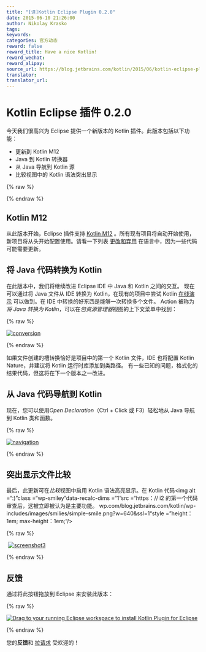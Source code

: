 ```yaml
---
title: "[译]Kotlin Eclipse Plugin 0.2.0"
date: 2015-06-10 21:26:00
author: Nikolay Krasko
tags:
keywords:
categories: 官方动态
reward: false
reward_title: Have a nice Kotlin!
reward_wechat:
reward_alipay:
source_url: https://blog.jetbrains.com/kotlin/2015/06/kotlin-eclipse-plugin-0-2-0-2/
translator:
translator_url:
---
```


# Kotlin Eclipse 插件 0.2.0

今天我们很高兴为 Eclipse 提供一个新版本的 Kotlin 插件。此版本包括以下功能：

* 更新到 Kotlin M12
* Java 到 Kotlin 转换器
* 从 Java 导航到 Kotlin 源
* 比较视图中的 Kotlin 语法突出显示


{% raw %}
<p><span id="more-2339"></span></p>
{% endraw %}

## Kotlin M12

从此版本开始，Eclipse 插件支持 [Kotlin M12](http://blog.jetbrains.com/kotlin/2015/05/kotlin-m12-is-out/) 。所有现有项目将自动开始使用，新项目将从头开始配置使用。请看一下列表 [更改和弃用](https://github.com/JetBrains/kotlin/releases/tag/build-0.12.200) 在语言中，因为一些代码可能需要更新。
## 将 Java 代码转换为 Kotlin

在此版本中，我们将继续改进 Eclipse IDE 中 Java 和 Kotlin 之间的交互。
现在可以通过将 Java 文件从 IDE 转换为 Kotlin，在现有的项目中尝试 Kotlin [在线演示](http://try.kotlinlang.org/) 可以做到。在 IDE 中转换的好东西是能够一次转换多个文件。 Action 被称为*将 Java 转换为 Kotlin*，可以在*包资源管理器*视图的上下文菜单中找到：

{% raw %}
<p><a href="https://i1.wp.com/blog.jetbrains.com/kotlin/files/2015/06/conversion.png"><img alt="conversion" class="alignnone size-full wp-image-2340" data-recalc-dims="1" src="https://i1.wp.com/blog.jetbrains.com/kotlin/files/2015/06/conversion.png?resize=640%2C403&amp;ssl=1"/></a></p>
{% endraw %}

如果文件创建的槽转换恰好是项目中的第一个 Kotlin 文件，IDE 也将配置 Kotlin Nature，并建议将 Kotlin 运行时库添加到类路径。
有一些已知的问题，格式化的结果代码，但这将在下一个版本之一改进。
## 从 Java 代码导航到 Kotlin

现在，您可以使用*Open Declaration*（Ctrl + Click 或 F3）轻松地从 Java 导航到 Kotlin 类和函数。

{% raw %}
<p><a href="https://i2.wp.com/blog.jetbrains.com/kotlin/files/2015/06/navigation.png"><img alt="navigation" class="alignnone size-full wp-image-2341" data-recalc-dims="1" src="https://i2.wp.com/blog.jetbrains.com/kotlin/files/2015/06/navigation.png?resize=640%2C191&amp;ssl=1"/></a></p>
{% endraw %}

## 突出显示文件比较

最后，此更新可在*比较*视图中启用 Kotlin 语法高亮显示。在 Kotlin 代码<img alt =“:)”class =“wp-smiley”data-recalc-dims =“1”src =“https：// i2 的第一个代码审查后，这被立即被认为是主要功能。 wp.​​com/blog.jetbrains.com/kotlin/wp-includes/images/smilies/simple-smile.png?w=640&amp;ssl=1“style =”height：1em; max-height：1em;“/>

{% raw %}
<p> <a href="https://i0.wp.com/blog.jetbrains.com/kotlin/files/2015/06/screenshot3.png"><img alt="screenshot3" class="alignnone size-full wp-image-2342" data-recalc-dims="1" src="https://i0.wp.com/blog.jetbrains.com/kotlin/files/2015/06/screenshot3.png?resize=640%2C253&amp;ssl=1"/></a></p>
{% endraw %}

## 反馈

通过将此按钮拖放到 Eclipse 来安装此版本：

{% raw %}
<p><a class="drag" href="http://marketplace.eclipse.org/marketplace-client-intro?mpc_install=2257536" title="Drag to your running Eclipse workspace to install Kotlin Plugin for Eclipse"><img alt="Drag to your running Eclipse workspace to install Kotlin Plugin for Eclipse" data-recalc-dims="1" src="https://i2.wp.com/marketplace.eclipse.org/sites/all/themes/solstice/_themes/solstice_marketplace/public/images/btn-install.png?w=640&amp;ssl=1"/></a></p>
{% endraw %}

您的**反馈**和 [拉请求](https://github.com/JetBrains/kotlin-eclipse) 受欢迎的！
